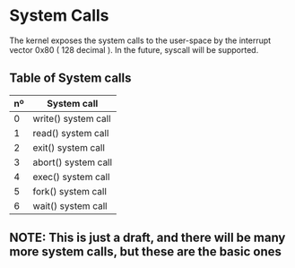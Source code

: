 # System Calls

The kernel exposes the system calls to the user-space by the interrupt vector 0x80 ( 128 decimal ). In the future, syscall will be supported.

## Table of System calls

| nº| System call         |
|---|---------------------|
| 0 | write() system call |
| 1 | read() system call  |
| 2 | exit() system call  |
| 3 | abort() system call |
| 4 | exec() system call  |
| 5 | fork() system call  |
| 6 | wait() system call  |

## NOTE: This is just a draft, and there will be many more system calls, but these are the basic ones